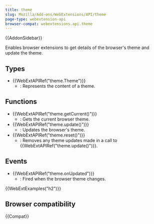```yaml
---
title: theme
slug: Mozilla/Add-ons/WebExtensions/API/theme
page-type: webextension-api
browser-compat: webextensions.api.theme
---
```


{{AddonSidebar}}

Enables browser extensions to get details of the browser's theme and update the theme.

## Types

- {{WebExtAPIRef("theme.Theme")}}
  - : Represents the content of a theme.

## Functions

- {{WebExtAPIRef("theme.getCurrent()")}}
  - : Gets the current browser theme.
- {{WebExtAPIRef("theme.update()")}}
  - : Updates the browser's theme.
- {{WebExtAPIRef("theme.reset()")}}
  - : Removes any theme updates made in a call to {{WebExtAPIRef("theme.update()")}}.

## Events

- {{WebExtAPIRef("theme.onUpdated")}}
  - : Fired when the browser theme changes.

{{WebExtExamples("h2")}}

## Browser compatibility

{{Compat}}

